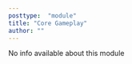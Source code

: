 ```yaml
---
posttype:  "module"  
title: "Core Gameplay"
author: ""
---
```

No info available about this module
